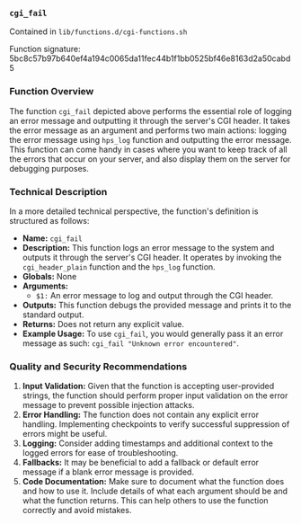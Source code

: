 ### `cgi_fail `

Contained in `lib/functions.d/cgi-functions.sh`

Function signature: 5bc8c57b97b640ef4a194c0065da11fec44b1f1bb0525bf46e8163d2a50cabd5

### Function Overview

The function `cgi_fail` depicted above performs the essential role of logging an error message and outputting it through the server's CGI header. It takes the error message as an argument and performs two main actions: logging the error message using `hps_log` function and outputting the error message. This function can come handy in cases where you want to keep track of all the errors that occur on your server, and also display them on the server for debugging purposes.

### Technical Description

In a more detailed technical perspective, the function's definition is structured as follows:

- **Name:** `cgi_fail`
- **Description:** This function logs an error message to the system and outputs it through the server's CGI header. It operates by invoking the `cgi_header_plain` function and the `hps_log` function.
- **Globals:** None
- **Arguments:** 
  - `$1:` An error message to log and output through the CGI header.
- **Outputs:** This function debugs the provided message and prints it to the standard output. 
- **Returns:** Does not return any explicit value. 
- **Example Usage:** To use `cgi_fail`, you would generally pass it an error message as such: `cgi_fail "Unknown error encountered"`. 

### Quality and Security Recommendations

1. **Input Validation:** Given that the function is accepting user-provided strings, the function should perform proper input validation on the error message to prevent possible injection attacks.
2. **Error Handling:** The function does not contain any explicit error handling. Implementing checkpoints to verify successful suppression of errors might be useful.
3. **Logging:** Consider adding timestamps and additional context to the logged errors for ease of troubleshooting.
4. **Fallbacks:** It may be beneficial to add a fallback or default error message if a blank error message is provided.
5. **Code Documentation:** Make sure to document what the function does and how to use it. Include details of what each argument should be and what the function returns. This can help others to use the function correctly and avoid mistakes.

